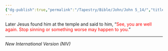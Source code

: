 ```yaml
---
{"dg-publish":true,"permalink":"/Tapestry/Bible/John/John 5_14/","title":"John 5:14","hide":true,"tags":["bible-verse","bible-verse"],"dgHomeLink":true,"dgShowLocalGraph":true,"dgEnableSearch":true}
---
```



 Later Jesus found him at the temple and said to him, “<font color="#ff0000">See, you are well again. Stop sinning or something worse may happen to you.</font>”


---
*New International Version (NIV)*